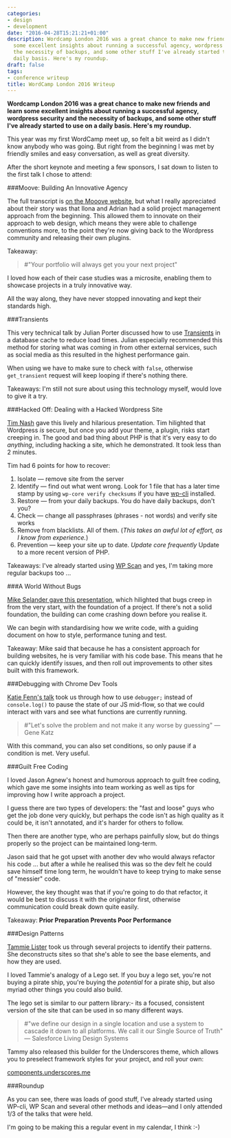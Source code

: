 ```yaml
---
categories:
- design
- development
date: "2016-04-28T15:21:21+01:00"
description: Wordcamp London 2016 was a great chance to make new friends and learn
  some excellent insights about running a successful agency, wordpress security and
  the necessity of backups, and some other stuff I've already started to use on a
  daily basis. Here's my roundup.
draft: false
tags:
- conference writeup
title: WordCamp London 2016 Writeup
---
```


**Wordcamp London 2016 was a great chance to make new friends and learn some excellent insights about running a successful agency, wordpress security and the necessity of backups, and some other stuff I've already started to use on a daily basis. Here's my roundup.**

This year was my first WordCamp meet up, so felt a bit weird as I didn't know anybody who was going. But right from the beginning I was met by friendly smiles and easy conversation, as well as great diversity.

After the short keynote and meeting a few sponsors, I sat down to listen to the first talk I chose to attend:

###Moove: Building An Innovative Agency

The full transcript is [on the Mooove website](http://www.mooveagency.com/8-insights-how-to-build-innovative-digital-agency/ "Moove: How To Build an Innovative Digital Agency"), but what I really appreciated about their story was that Ilona and Adrian had a solid project management approach from the beginning. This allowed them to innovate on their approach to web design, which means they were able to challenge conventions more, to the point they're now giving back to the Wordpress community and releasing their own plugins.

Takeaway:
<blockquote>
#"Your portfolio will always get you your next project"
</blockquote>

I loved how each of their case studies was a microsite, enabling them to showcase projects in a truly innovative way.

All the way along, they have never stopped innovating and kept their standards high.

###Transients

This very technical talk by Julian Porter discussed how to use [Transients](https://codex.wordpress.org/Transients_API "Transients API on wordpress.org") in a database cache to reduce load times. Julian especially recommended this method for storing what was coming in from other external services, such as social media as this resulted in the highest performance gain.

When using we have to make sure to check with `false`, otherwise `get_transient` request will keep looping if there's nothing there.

Takeaways: I'm still not sure about using this technology myself, would love to give it a try.

###Hacked Off: Dealing with a Hacked Wordpress Site

[Tim Nash](http://timnash.co.uk "Tim Nash's personal website") gave this lively and hilarious presentation. Tim hilighted that Wordpress _is_ secure, but once you add your theme, a plugin, risks start creeping in. The good and bad thing about PHP is that it's very easy to do *anything*, including hacking a site, which he demonstrated. It took less than 2 minutes.

Tim had 6 points for how to recover:

1. Isolate — remove site from the server
2. Identify — find out what went wrong. Look for 1 file that has a later time stamp by using `wp-core verify checksums` if you have [wp-cli](http://wp-cli.org "Wordpress Command Line Interface") installed.
3. Restore — from your daily backups. You do have daily backups, don't you?
4. Check — change all passphrases (phrases - not words) and verify site works
5. Remove from blacklists. All of them. (_This takes an awful lot of effort, as I know from experience._)
6. Prevention — keep your site up to date. *Update core frequently* Update to a more recent version of PHP.

Takeaways: I've already started using [WP Scan](http://wpscan.org "WP Scan website") and yes, I'm taking more regular backups too ...

###A World Without Bugs

[Mike Selander gave this presentation](http://mikeselander.com/presentations/world-without-bugs/#/1 "A World Without Bugs"), which hilighted that bugs creep in from the very start, with the foundation of a project. If there's not a solid foundation, the building can come crashing down before you realise it.

We can begin with standardising how we write code, with a guiding document on how to style, performance tuning and test.

Takeaway: Mike said that because he has a consistent approach for building websites, he is very familiar with his code base. This means that he can quickly identify issues, and then roll out improvements to other sites built with this framework.

###Debugging with Chrome Dev Tools

[Katie Fenn's talk](https://slidr.io/katiefenn/chrome-devtools-inside-out-wordcamp-london-2016#1 "Debugging in Chrome Dev Tools") took us through how to use `debugger;` instead of `console.log()` to pause the state of our JS mid-flow, so that we could interact with vars and see what functions are currently running.

<blockquote>
#"Let's solve the problem and not make it any worse by guessing"
— Gene Katz
</blockquote>

With this command, you can also set conditions, so only pause if a condition is met. Very useful.

###Guilt Free Coding

I loved Jason Agnew's honest and humorous approach to guilt free coding, which gave me some insights into team working as well as tips for improving how I write approach a project.

I guess there are two types of developers: the "fast and loose" guys who get the job done very quickly, but perhaps the code isn't as high quality as it could be, it isn't annotated, and it's harder for others to follow.

Then there are another type, who are perhaps painfully slow, but do things properly so the project can be maintained long-term.

Jason said that he got upset with another dev who would always refactor his code ... but after a while he realised this was so the dev felt he could save himself time long term, he wouldn't have to keep trying to make sense of "messier" code.

However, the key thought was that if you're going to do that refactor, it would be best to discuss it with the originator first, otherwise communication could break down quite easily.

Takeaway:
**Prior
Preparation
Prevents
Poor
Performance**

###Design Patterns

[Tammie Lister](https://speakerdeck.com/tammielis/design-patterns "Design Patterns slides") took us through several projects to identify their patterns. She deconstructs sites so that she's able to see the base elements, and how they are used.

I loved Tammie's analogy of a Lego set. If you buy a lego set, you're not buying a pirate ship, you're buying the _potential_ for a pirate ship, but also myriad other things you could also build.

The lego set is similar to our pattern library:- its a focused, consistent version of the site that can be used in so many different ways.

<blockquote>
#"we define our design in a single location and use a system to cascade it down to all platforms. We call it our Single Source of Truth"
— Salesforce Living Design Systems
</blockquote>

Tammy also released this builder for the Underscores theme, which allows you to preselect framework styles for your project, and roll your own:

[components.underscores.me](http://components.underscores.me "Underscores Components")

###Roundup

As you can see, there was loads of good stuff, I've already started using WP-cli, WP Scan and several other methods and ideas—and I only attended 1/3 of the talks that were held.

I'm going to be making this a regular event in my calendar, I think :-)
